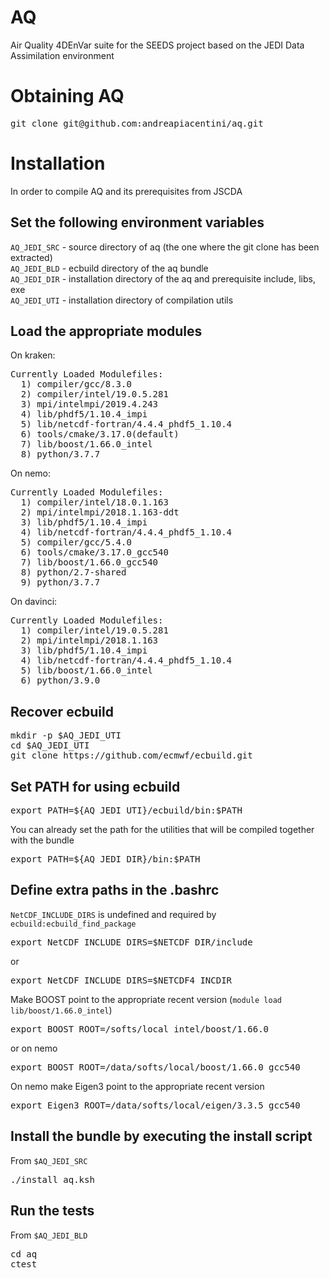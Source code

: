 # AQ
Air Quality 4DEnVar suite for the SEEDS project based on the JEDI Data Assimilation environment

# Obtaining AQ
<pre>
git clone git@github.com:andreapiacentini/aq.git
</pre>

# Installation
In order to compile AQ and its prerequisites from JSCDA

## Set the following environment variables
`AQ_JEDI_SRC` - source directory of aq (the one where the git clone has been extracted)  
`AQ_JEDI_BLD` - ecbuild directory of the aq bundle  
`AQ_JEDI_DIR` - installation directory of the aq and prerequisite include, libs, exe  
`AQ_JEDI_UTI` - installation directory of compilation utils  

## Load the appropriate modules
On kraken:
<pre>
Currently Loaded Modulefiles:
  1) compiler/gcc/8.3.0                      
  2) compiler/intel/19.0.5.281               
  3) mpi/intelmpi/2019.4.243                 
  4) lib/phdf5/1.10.4_impi
  5) lib/netcdf-fortran/4.4.4_phdf5_1.10.4
  6) tools/cmake/3.17.0(default)
  7) lib/boost/1.66.0_intel
  8) python/3.7.7   
</pre>

On nemo:
<pre>
Currently Loaded Modulefiles:
  1) compiler/intel/18.0.1.163               
  2) mpi/intelmpi/2018.1.163-ddt            
  3) lib/phdf5/1.10.4_impi
  4) lib/netcdf-fortran/4.4.4_phdf5_1.10.4
  5) compiler/gcc/5.4.0
  6) tools/cmake/3.17.0_gcc540
  7) lib/boost/1.66.0_gcc540
  8) python/2.7-shared
  9) python/3.7.7
</pre>

On davinci:
<pre>
Currently Loaded Modulefiles:
  1) compiler/intel/19.0.5.281               
  2) mpi/intelmpi/2018.1.163                 
  3) lib/phdf5/1.10.4_impi
  4) lib/netcdf-fortran/4.4.4_phdf5_1.10.4
  5) lib/boost/1.66.0_intel
  6) python/3.9.0
</pre>

## Recover ecbuild
<pre>
mkdir -p $AQ_JEDI_UTI
cd $AQ_JEDI_UTI
git clone https://github.com/ecmwf/ecbuild.git
</pre>

## Set PATH for using ecbuild
<pre>
export PATH=${AQ_JEDI_UTI}/ecbuild/bin:$PATH
</pre>

You can already set the path for the utilities that will be compiled together with the bundle
<pre>
export PATH=${AQ_JEDI_DIR}/bin:$PATH
</pre>

## Define extra paths in the .bashrc
`NetCDF_INCLUDE_DIRS` is undefined and required by `ecbuild:ecbuild_find_package`
<pre>
export NetCDF_INCLUDE_DIRS=$NETCDF_DIR/include
</pre>or
<pre>
export NetCDF_INCLUDE_DIRS=$NETCDF4_INCDIR
</pre>

Make BOOST point to the appropriate recent version (`module load lib/boost/1.66.0_intel`)
<pre>
export BOOST_ROOT=/softs/local_intel/boost/1.66.0
</pre>or on nemo
<pre>
export BOOST_ROOT=/data/softs/local/boost/1.66.0_gcc540
</pre>

On nemo make Eigen3 point to the appropriate recent version
<pre>
export Eigen3_ROOT=/data/softs/local/eigen/3.3.5_gcc540
</pre>

## Install the bundle by executing the install script 
From `$AQ_JEDI_SRC`
<pre>
./install_aq.ksh
</pre>

## Run the tests 
From `$AQ_JEDI_BLD`
<pre>
cd aq
ctest
</pre>
